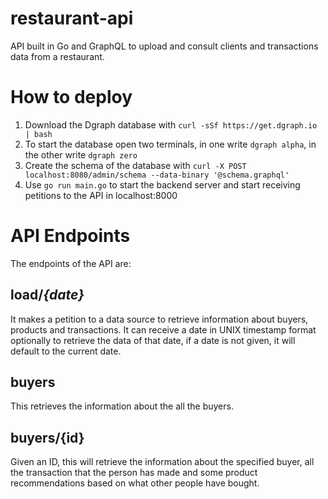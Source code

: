 # restaurant-api

API built in Go and GraphQL to upload and consult clients and transactions data from a restaurant.

# How to deploy

1. Download the Dgraph database with `curl -sSf https://get.dgraph.io | bash`
2. To start the database open two terminals, in one write `dgraph alpha`, in the other write `dgraph zero`
3. Create the schema of the database with `curl -X POST localhost:8080/admin/schema --data-binary '@schema.graphql'`
4. Use `go run main.go` to start the backend server and start receiving petitions to the API in localhost:8000

# API Endpoints
The endpoints of the API are:

## load/*{date}*
It makes a petition to a data source to retrieve information about buyers, products and transactions. It can receive a date in UNIX timestamp format optionally to retrieve the data of that date, if a date is not given, it will default to the current date.

## buyers
This retrieves the information about the all the buyers.

## buyers/{id}
Given an ID, this will retrieve the information about the specified buyer, all the transaction that the person has made and some product recommendations based on what other people have bought.
